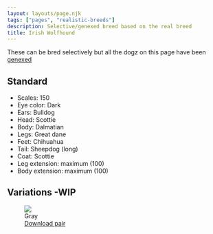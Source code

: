 ```yaml
---
layout: layouts/page.njk
tags: ["pages", "realistic-breeds"]
description: Selective/genexed breed based on the real breed
title: Irish Wolfhound
---
```


These can be bred selectively but all the dogz on this page have been [genexed](/genex)

## Standard

- Scales: 150
- Eye color: Dark
- Ears: Bulldog
- Head: Scottie
- Body: Dalmatian
- Legs: Great dane
- Feet: Chihuahua
- Tail: Sheepdog (long)
- Coat: Scottie
- Leg extension: maximum (100)
- Body extension: maximum (100)

## Variations -WIP

<div class="breed-pics">

  <div>
    <figure>
      <img src="https://cdn.glitch.com/e8c48446-7221-44a1-aabd-d809cd1d1e34%2Fwolfhound.png?v=1628656101392" >
      <figcaption>Gray<br/>
       <a href="https://cdn.glitch.com/e8c48446-7221-44a1-aabd-d809cd1d1e34%2Fwolfhound-grey.zip?v=1628656076503">Download pair</a></figcaption>
    </figure>
  </div>
</div>
